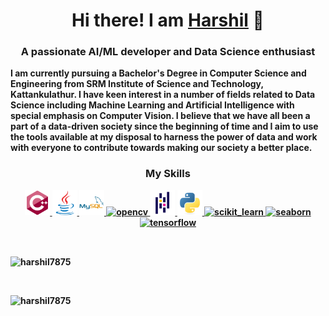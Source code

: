 <h1 align="center">Hi there! I am <a href="https://www.linkedin.com/in/harshil-bhandari-128595215">Harshil</a> 🤙</h1>
<h3 align="center">A passionate AI/ML developer and Data Science enthusiast</h3>

<p><b>I am currently pursuing a Bachelor's Degree in Computer Science and Engineering from SRM Institute of Science and Technology, Kattankulathur. I have keen interest in a number of fields related to Data Science including Machine Learning and Artificial Intelligence with special emphasis on Computer Vision. I believe that we have all been a part of a data-driven society since the beginning of time and I aim to use the tools available at my disposal to harness the power of data and work with everyone to contribute towards making our society a better place.</p>
  
  <h3 align="center"> My Skills </h3>
<p align="center"> <a href="https://www.w3schools.com/cpp/" target="_blank" rel="noreferrer"> <img src="https://raw.githubusercontent.com/devicons/devicon/master/icons/cplusplus/cplusplus-original.svg" alt="cplusplus" width="40" height="40"/> </a> <a href="https://www.java.com" target="_blank" rel="noreferrer"> <img src="https://raw.githubusercontent.com/devicons/devicon/master/icons/java/java-original.svg" alt="java" width="40" height="40"/> </a> <a href="https://www.mysql.com/" target="_blank" rel="noreferrer"> <img src="https://raw.githubusercontent.com/devicons/devicon/master/icons/mysql/mysql-original-wordmark.svg" alt="mysql" width="40" height="40"/> </a> <a href="https://opencv.org/" target="_blank" rel="noreferrer"> <img src="https://www.vectorlogo.zone/logos/opencv/opencv-icon.svg" alt="opencv" width="40" height="40"/> </a> <a href="https://pandas.pydata.org/" target="_blank" rel="noreferrer"> <img src="https://raw.githubusercontent.com/devicons/devicon/2ae2a900d2f041da66e950e4d48052658d850630/icons/pandas/pandas-original.svg" alt="pandas" width="40" height="40"/> </a> <a href="https://www.python.org" target="_blank" rel="noreferrer"> <img src="https://raw.githubusercontent.com/devicons/devicon/master/icons/python/python-original.svg" alt="python" width="40" height="40"/> </a> <a href="https://scikit-learn.org/" target="_blank" rel="noreferrer"> <img src="https://upload.wikimedia.org/wikipedia/commons/0/05/Scikit_learn_logo_small.svg" alt="scikit_learn" width="40" height="40"/> </a> <a href="https://seaborn.pydata.org/" target="_blank" rel="noreferrer"> <img src="https://seaborn.pydata.org/_images/logo-mark-lightbg.svg" alt="seaborn" width="40" height="40"/> </a> <a href="https://www.tensorflow.org" target="_blank" rel="noreferrer"> <img src="https://www.vectorlogo.zone/logos/tensorflow/tensorflow-icon.svg" alt="tensorflow" width="40" height="40"/> </a> </p>
<br>
<p><img align="center" src="https://github-readme-stats.vercel.app/api/top-langs?username=harshil7875&show_icons=true&locale=en&layout=compact&theme=dark" alt="harshil7875" /></p>
<br>
<p>&nbsp;<img align="left" src="https://github-readme-stats.vercel.app/api?username=harshil7875&show_icons=true&theme=dark" alt="harshil7875" /></p>
